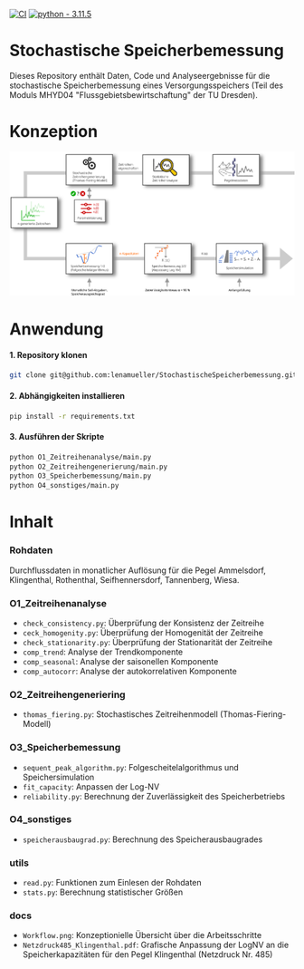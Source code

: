 [![CI](https://github.com/lenamueller/StochastischeSpeicherbemessung/actions/workflows/python-app.yml/badge.svg)](https://github.com/lenamueller/StochastischeSpeicherbemessung/actions/workflows/python-app.yml)
[![python - 3.11.5](https://img.shields.io/badge/python-3.11.5-ffe05c?logo=python&logoColor=4685b7)](https://)

# Stochastische Speicherbemessung
Dieses Repository enthält Daten, Code und Analyseergebnisse für die stochastische Speicherbemessung eines Versorgungsspeichers (Teil des Moduls MHYD04 "Flussgebietsbewirtschaftung" der TU Dresden).

# Konzeption
![](docs/Workflow.png)

# Anwendung
#### 1. Repository klonen
```bash
git clone git@github.com:lenamueller/StochastischeSpeicherbemessung.git
```
#### 2. Abhängigkeiten installieren
```bash
pip install -r requirements.txt
```
#### 3. Ausführen der Skripte
```bash 
python O1_Zeitreihenanalyse/main.py
python O2_Zeitreihengenerierung/main.py
python O3_Speicherbemessung/main.py
python O4_sonstiges/main.py
```

# Inhalt

### Rohdaten
Durchflussdaten in monatlicher Auflösung für die Pegel Ammelsdorf, Klingenthal, Rothenthal, Seifhennersdorf, Tannenberg, Wiesa.

### O1_Zeitreihenanalyse
- `check_consistency.py`: Überprüfung der Konsistenz der Zeitreihe
- `ceck_homogenity.py`: Überprüfung der Homogenität der Zeitreihe
- `check_stationarity.py`: Überprüfung der Stationarität der Zeitreihe
- `comp_trend`: Analyse der Trendkomponente
- `comp_seasonal`: Analyse der saisonellen Komponente
- `comp_autocorr`: Analyse der autokorrelativen Komponente

### O2_Zeitreihengeneriering
- `thomas_fiering.py`: Stochastisches Zeitreihenmodell (Thomas-Fiering-Modell)

### O3_Speicherbemessung
- `sequent_peak_algorithm.py`: Folgescheitelalgorithmus und Speichersimulation
- `fit_capacity`: Anpassen der Log-NV 
- `reliability.py`: Berechnung der Zuverlässigkeit des Speicherbetriebs

### O4_sonstiges
- `speicherausbaugrad.py`: Berechnung des Speicherausbaugrades

### utils
- `read.py`: Funktionen zum Einlesen der Rohdaten
- `stats.py`: Berechnung statistischer Größen

### docs
- `Workflow.png`: Konzeptionielle Übersicht über die Arbeitsschritte
- `Netzdruck485_Klingenthal.pdf`: Grafische Anpassung der LogNV an die Speicherkapazitäten für den Pegel Klingenthal (Netzdruck Nr. 485)